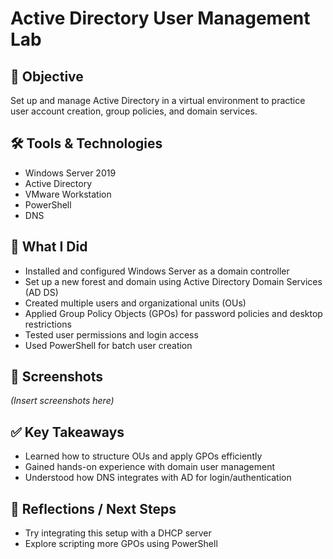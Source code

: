 
# Active Directory User Management Lab

## 🧠 Objective
Set up and manage Active Directory in a virtual environment to practice user account creation, group policies, and domain services.

## 🛠️ Tools & Technologies
- Windows Server 2019
- Active Directory
- VMware Workstation
- PowerShell
- DNS

## 📝 What I Did
- Installed and configured Windows Server as a domain controller
- Set up a new forest and domain using Active Directory Domain Services (AD DS)
- Created multiple users and organizational units (OUs)
- Applied Group Policy Objects (GPOs) for password policies and desktop restrictions
- Tested user permissions and login access
- Used PowerShell for batch user creation

## 📸 Screenshots
*(Insert screenshots here)*

## ✅ Key Takeaways
- Learned how to structure OUs and apply GPOs efficiently
- Gained hands-on experience with domain user management
- Understood how DNS integrates with AD for login/authentication

## 🔄 Reflections / Next Steps
- Try integrating this setup with a DHCP server
- Explore scripting more GPOs using PowerShell
